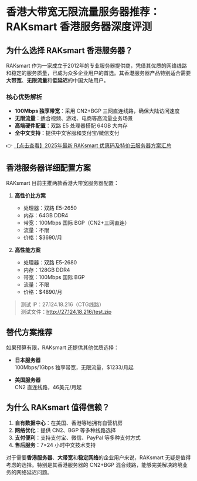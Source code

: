 # 香港大带宽无限流量服务器推荐：RAKsmart 香港服务器深度评测

## 为什么选择 RAKsmart 香港服务器？

RAKsmart 作为一家成立于2012年的专业服务器提供商，凭借其优质的网络线路和稳定的服务质量，已成为众多企业用户的首选。其香港服务器产品特别适合需要**大带宽**、**无限流量**和**低延迟**的中国大陆用户。

### 核心优势解析

- **100Mbps 独享带宽**：采用 CN2+BGP 三网直连线路，确保大陆访问速度
- **无限流量**：适合视频、游戏、电商等高流量业务场景
- **高端硬件配置**：双路 E5 处理器搭配 64GB 大内存
- **全中文支持**：提供中文客服和支付宝/微信支付

👉 [【点击查看】2025年最新 RAKsmart 优惠码及特价云服务器方案汇总](https://bit.ly/raksmart)

## 香港服务器详细配置方案

RAKsmart 目前主推两款香港大带宽服务器配置：

1. **高性价比方案**  
   - 处理器：双路 E5-2650
   - 内存：64GB DDR4
   - 带宽：100Mbps 国际 BGP（CN2+三网直连）
   - 流量：不限
   - 价格：$3690/月

2. **高性能方案**  
   - 处理器：双路 E5-2680
   - 内存：128GB DDR4
   - 带宽：100Mbps 国际 BGP
   - 流量：不限
   - 价格：$4890/月

> 测试 IP：27.124.18.216（CTG线路）  
> 测试文件：http://27.124.18.216/test.zip

## 替代方案推荐

如果预算有限，RAKsmart 还提供其他优质选择：

- **日本服务器**  
  100Mbps/1Gbps 独享带宽，无限流量，$1233/月起

- **美国服务器**  
  CN2 直连线路，46美元/月起

## 为什么 RAKsmart 值得信赖？

1. **自有数据中心**：在美国、香港等地拥有自营机房
2. **网络优化**：提供 CN2、BGP 等多种线路选择
3. **支付便利**：支持支付宝、微信、PayPal 等多种支付方式
4. **售后服务**：7×24 小时中文技术支持

对于需要**香港服务器**、**大带宽**和**稳定网络**的企业用户来说，RAKsmart 无疑是值得考虑的选择。特别是其香港服务器的 CN2+BGP 混合线路，能够完美解决跨境业务的网络延迟问题。